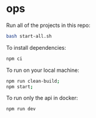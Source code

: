 # ops

Run all of the projects in this repo:
```bash
bash start-all.sh
```

To install dependencies:

```bash
npm ci
```

To run on your local machine:

```bash
npm run clean-build;
npm start;
```

To run only the api in docker:
```bash
npm run dev
```